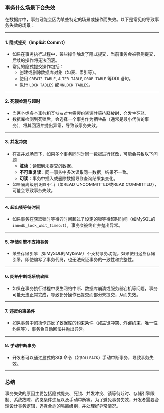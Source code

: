 ### 事务什么场景下会失效

在数据库中，事务可能会因为某些特定的场景或操作而失效。以下是常见的导致事务失效的场景：

---

#### 1. **隐式提交（Implicit Commit）**
   - 如果在事务执行过程中，某些操作触发了隐式提交，当前事务会被强制提交，后续的操作将无法回滚。
   - 常见的隐式提交操作包括：
     - 创建或删除数据库对象（如表、索引等）。
     - 使用 `CREATE TABLE`, `ALTER TABLE`, `DROP TABLE` 等DDL语句。
     - 执行 `LOCK TABLES` 或 `UNLOCK TABLES`。

---

#### 2. **死锁检测与超时**
   - 当两个或多个事务相互持有对方需要的资源并等待释放时，会发生死锁。
   - 数据库检测到死锁后，会选择一个事务作为牺牲品（通常是最小代价的事务），将其回滚并抛出异常，导致该事务失效。

---

#### 3. **并发冲突**
   - 在高并发场景下，如果多个事务同时对同一数据进行修改，可能会导致以下问题：
     - **脏读**：读取到未提交的数据。
     - **不可重复读**：同一事务中多次读取同一数据，结果不一致。
     - **幻读**：事务中插入或删除数据导致查询结果集变化。
   - 如果隔离级别设置不当（如READ UNCOMMITTED或READ COMMITTED），可能会导致事务失效。

---

#### 4. **超出锁等待时间**
   - 如果事务在获取锁时等待的时间超过了设定的锁等待超时时间（如MySQL的`innodb_lock_wait_timeout`），事务会被终止并抛出异常。

---

#### 5. **存储引擎不支持事务**
   - 某些存储引擎（如MySQL的MyISAM）不支持事务功能。如果使用这些存储引擎，即使编写了事务代码，也无法保证事务的一致性和完整性。

---

#### 6. **网络中断或系统故障**
   - 如果在事务执行过程中发生网络中断、数据库崩溃或服务器宕机等问题，事务可能无法正常完成，导致部分操作已提交而部分未提交，从而失效。

---

#### 7. **违反约束条件**
   - 如果事务中的操作违反了数据库的约束条件（如主键冲突、外键约束、唯一性约束等），事务会自动回滚并抛出异常。

---

#### 8. **手动中断事务**
   - 开发者可以通过显式的SQL命令（如`ROLLBACK`）手动中断事务，导致事务失效。

---

### 总结

事务失效的原因主要包括隐式提交、死锁、并发冲突、锁等待超时、存储引擎限制、系统故障、约束条件违反以及手动中断等。为了避免事务失效，开发者需要合理设计事务逻辑，选择合适的隔离级别，并处理好异常情况。